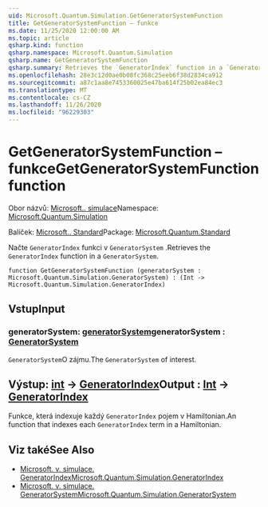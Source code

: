 ```yaml
---
uid: Microsoft.Quantum.Simulation.GetGeneratorSystemFunction
title: GetGeneratorSystemFunction – funkce
ms.date: 11/25/2020 12:00:00 AM
ms.topic: article
qsharp.kind: function
qsharp.namespace: Microsoft.Quantum.Simulation
qsharp.name: GetGeneratorSystemFunction
qsharp.summary: Retrieves the `GeneratorIndex` function in a `GeneratorSystem`.
ms.openlocfilehash: 28e3c12d0ae0b08fc368c25eeb6f38d2834ca912
ms.sourcegitcommit: a87c1aa8e7453360025e47ba614f25b02ea84ec3
ms.translationtype: MT
ms.contentlocale: cs-CZ
ms.lasthandoff: 11/26/2020
ms.locfileid: "96229303"
---
```

# <a name="getgeneratorsystemfunction-function"></a><span data-ttu-id="4647d-102">GetGeneratorSystemFunction – funkce</span><span class="sxs-lookup"><span data-stu-id="4647d-102">GetGeneratorSystemFunction function</span></span>

<span data-ttu-id="4647d-103">Obor názvů: [Microsoft.. simulace](xref:Microsoft.Quantum.Simulation)</span><span class="sxs-lookup"><span data-stu-id="4647d-103">Namespace: [Microsoft.Quantum.Simulation](xref:Microsoft.Quantum.Simulation)</span></span>

<span data-ttu-id="4647d-104">Balíček: [Microsoft.. Standard](https://nuget.org/packages/Microsoft.Quantum.Standard)</span><span class="sxs-lookup"><span data-stu-id="4647d-104">Package: [Microsoft.Quantum.Standard](https://nuget.org/packages/Microsoft.Quantum.Standard)</span></span>


<span data-ttu-id="4647d-105">Načte `GeneratorIndex` funkci v `GeneratorSystem` .</span><span class="sxs-lookup"><span data-stu-id="4647d-105">Retrieves the `GeneratorIndex` function in a `GeneratorSystem`.</span></span>

```qsharp
function GetGeneratorSystemFunction (generatorSystem : Microsoft.Quantum.Simulation.GeneratorSystem) : (Int -> Microsoft.Quantum.Simulation.GeneratorIndex)
```


## <a name="input"></a><span data-ttu-id="4647d-106">Vstup</span><span class="sxs-lookup"><span data-stu-id="4647d-106">Input</span></span>

### <a name="generatorsystem--generatorsystem"></a><span data-ttu-id="4647d-107">generatorSystem: [generatorSystem](xref:Microsoft.Quantum.Simulation.GeneratorSystem)</span><span class="sxs-lookup"><span data-stu-id="4647d-107">generatorSystem : [GeneratorSystem](xref:Microsoft.Quantum.Simulation.GeneratorSystem)</span></span>

<span data-ttu-id="4647d-108">`GeneratorSystem`O zájmu.</span><span class="sxs-lookup"><span data-stu-id="4647d-108">The `GeneratorSystem` of interest.</span></span>



## <a name="output--int---generatorindex"></a><span data-ttu-id="4647d-109">Výstup: [int](xref:microsoft.quantum.lang-ref.int) -> [GeneratorIndex](xref:Microsoft.Quantum.Simulation.GeneratorIndex)</span><span class="sxs-lookup"><span data-stu-id="4647d-109">Output : [Int](xref:microsoft.quantum.lang-ref.int) -> [GeneratorIndex](xref:Microsoft.Quantum.Simulation.GeneratorIndex)</span></span>

<span data-ttu-id="4647d-110">Funkce, která indexuje každý `GeneratorIndex` pojem v Hamiltonian.</span><span class="sxs-lookup"><span data-stu-id="4647d-110">An function that indexes each `GeneratorIndex` term in a Hamiltonian.</span></span>

## <a name="see-also"></a><span data-ttu-id="4647d-111">Viz také</span><span class="sxs-lookup"><span data-stu-id="4647d-111">See Also</span></span>

- [<span data-ttu-id="4647d-112">Microsoft. v. simulace. GeneratorIndex</span><span class="sxs-lookup"><span data-stu-id="4647d-112">Microsoft.Quantum.Simulation.GeneratorIndex</span></span>](xref:Microsoft.Quantum.Simulation.GeneratorIndex)
- [<span data-ttu-id="4647d-113">Microsoft. v. simulace. GeneratorSystem</span><span class="sxs-lookup"><span data-stu-id="4647d-113">Microsoft.Quantum.Simulation.GeneratorSystem</span></span>](xref:Microsoft.Quantum.Simulation.GeneratorSystem)